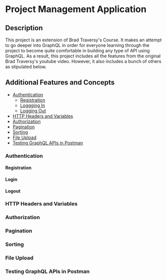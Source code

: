 # Project Management Application

## Description
This project is an extension of Brad Traversy's Course. It makes an attempt to go deeper 
into GraphQL in order for everyone learning through the project to become quite comfortable
in building any type of API using GraphQL. As a result, this project includes all the features
from the original Brad Traversy's youtube video. However, it also includes a bunch of others as 
stipulated below.

## Additional Features and Concepts

* [Authentication](#authentication)
    * [Registration](#registration)
    * [Loggging In](#login)
    * [Logging Out](#logout)
* [HTTP Headers and Variables](#http-headers-and-variables)
* [Authorization](#authorization)
* [Pagination](#pagination)
* [Sorting](#sorting)
* [File Upload](#file-upload)
* [Testing GraphQL APIs in Postman](#testing-graphql-apis-in-postman)

### Authentication

#### Registration

#### Login

#### Logout

### HTTP Headers and Variables

### Authorization

### Pagination

### Sorting

### File Upload

### Testing GraphQL APIs in Postman